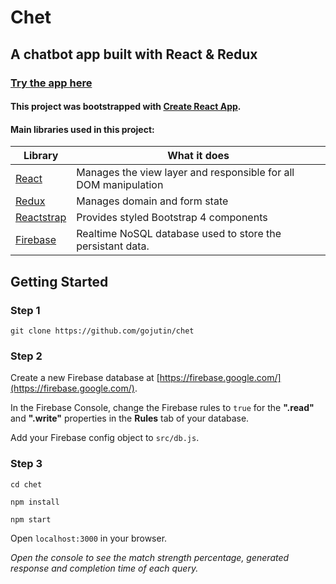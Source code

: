 # Chet

## A chatbot app built with React & Redux

### [Try the app here](http://chet.surge.sh)

#### This project was bootstrapped with [Create React App](https://github.com/facebookincubator/create-react-app).

#### Main libraries used in this project:

 Library | What it does
------------ | -------------
[React](https://facebook.github.io/react/) | Manages the view layer and responsible for all DOM manipulation
[Redux](http://redux.js.org/) | Manages domain and form state
[Reactstrap](https://reactstrap.github.io/) | Provides styled Bootstrap 4 components
[Firebase](https://firebase.google.com/) | Realtime NoSQL database used to store the persistant data.

<h2 name="getting-started">Getting Started</h2>

### **Step 1**

`git clone https://github.com/gojutin/chet`

### **Step 2**

Create a new Firebase database at [https://firebase.google.com/](https://firebase.google.com/).

In the Firebase Console, change the Firebase rules to `true` for the **".read"** and **".write"** properties in the **Rules** tab of your database. 

Add your Firebase config object to `src/db.js`.

### **Step 3**

`cd chet `

`npm install`

`npm start`

Open `localhost:3000` in your browser.

*Open the console to see the match strength percentage, generated response and completion time of each query.*

